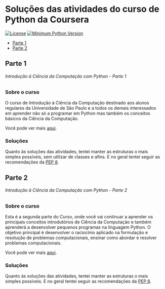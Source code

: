 # Soluções das atividades do curso de Python da Coursera

[![License](https://img.shields.io/badge/license-MIT-green)](https://github.com/GustavoSantosBr/)
[![Minimum Python Version](https://img.shields.io/badge/python-%5E3.9.1-blue)](https://www.python.org)

* [Parte 1](#first_part)
* [Parte 2](#second_part)


<div id='first_part'></div> 

## Parte 1
###### Introdução à Ciência da Computação com Python - Parte 1

### Sobre o curso 
O curso de Introdução à Ciência da Computação destinado aos alunos regulares da Universidade de São Paulo 
e a todos os demais interessados em aprender não só a programar em Python mas também os conceitos básicos da Ciência
da Computação. 

Você pode ver mais [aqui](https://www.coursera.org/learn/ciencia-computacao-python-conceitos/home/info).

### Soluções
Quanto às soluções das atividades, tentei manter as estruturas o mais simples
possíveis, sem utilizar de classes e afins. 
E no geral tentei seguir as recomendações da [PEP 8](https://www.python.org/dev/peps/pep-0008/).


<div id='second_part'></div> 

## Parte 2
###### Introdução à Ciência da Computação com Python - Parte 2

### Sobre o curso 
Esta é a segunda parte do Curso, onde você vai continuar a aprender os principais conceitos introdutórios de
Ciência da Computação e também aprenderá a desenvolver pequenos programas na linguagem Python.
O objetivo principal é desenvolver o raciocínio aplicado na formulação e resolução de problemas computacionais, 
ensinar como abordar e resolver problemas computacionais.

Você pode ver mais [aqui](https://www.coursera.org/learn/ciencia-computacao-python-conceitos-2/home/info).

### Soluções
Quanto às soluções das atividades, tentei manter as estruturas o mais simples
possíveis. E no geral tentei seguir as recomendações da [PEP 8](https://www.python.org/dev/peps/pep-0008/).

